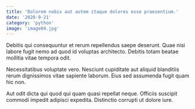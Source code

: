 ```yaml
---
title: 'Dolorem nobis aut autem itaque dolores esse praesentium.'
date: '2020-9-21'
category: 'python'
image: 'image04.jpg'
---
```


Debitis qui consequuntur et rerum repellendus saepe deserunt. Quae nisi labore fugit nemo ad quod id voluptas architecto. Debitis totam beatae mollitia vitae tempora odit.
 Necessitatibus voluptate vero. Nesciunt cupiditate aut aliquid blanditiis rerum dignissimos vitae sapiente laborum. Eius sed assumenda fugit quam hic non.
 Aut odit dicta qui quod qui quam quasi repellat neque. Officiis suscipit commodi impedit adipisci expedita. Distinctio corrupti ut dolore iure.
